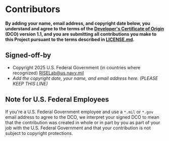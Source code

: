 # Contributors

**By adding your name, email address, and copyright date below, you understand and agree to the terms of the
[Developer's Certificate of Origin](https://developercertificate.org/) (DCO) version 1.1, and you are submitting all
contributions you make to this Project pursuant to the terms described in [LICENSE.md](LICENSE.md).**

## Signed-off-by

- Copyright 2025 U.S. Federal Government (in countries where recognized) <RISELab@us.navy.mil>
- _Add the copyright date, your name, and email address here. (PLEASE KEEP THIS LINE)_

## Note for U.S. Federal Employees

If you're a U.S. Federal Government employee and use a `*.mil` or `*.gov` email address to agree to the DCO, we
interpret your signed DCO to mean that the contribution was created in whole or in part by you as part of your job with
the U.S. Federal Government and that your contribution is not subject to copyright protections.
